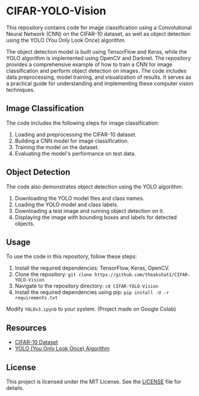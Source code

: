 # CIFAR-YOLO-Vision
This repository contains code for image classification using a Convolutional Neural Network (CNN) on the CIFAR-10 dataset, as well as object detection using the YOLO (You Only Look Once) algorithm.

The object detection model is built using TensorFlow and Keras, while the YOLO algorithm is implemented using OpenCV and Darknet. The repository provides a comprehensive example of how to train a CNN for image classification and perform object detection on images. The code includes data preprocessing, model training, and visualization of results. It serves as a practical guide for understanding and implementing these computer vision techniques.

## Image Classification

The code includes the following steps for image classification:

1. Loading and preprocessing the CIFAR-10 dataset.
2. Building a CNN model for image classification.
3. Training the model on the dataset.
4. Evaluating the model's performance on test data.

## Object Detection

The code also demonstrates object detection using the YOLO algorithm:

1. Downloading the YOLO model files and class names.
2. Loading the YOLO model and class labels.
3. Downloading a test image and running object detection on it.
4. Displaying the image with bounding boxes and labels for detected objects.

## Usage

To use the code in this repository, follow these steps:

1. Install the required dependencies: TensorFlow, Keras, OpenCV.
2. Clone the repository: `git clone https://github.com/theakshat1/CIFAR-YOLO-Vision`
3. Navigate to the repository directory: `cd CIFAR-YOLO-Vision`
4. Install the required dependencies using pip: `pip install -U -r requirements.txt`

Modify `YOLOv3.ipynb` to your system.
(Project made on Google Colab)

## Resources

- [CIFAR-10 Dataset](https://www.cs.toronto.edu/~kriz/cifar.html)
- [YOLO (You Only Look Once) Algorithm](https://pjreddie.com/darknet/yolo/)

## License

This project is licensed under the MIT License. See the [LICENSE](LICENSE) file for details.
